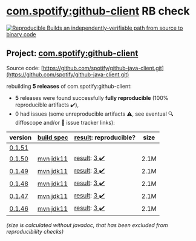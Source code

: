 [com.spotify:github-client](https://search.maven.org/artifact/com.spotify/github-client/) RB check
=======

[![Reproducible Builds](https://reproducible-builds.org/images/logos/rb.svg) an independently-verifiable path from source to binary code](https://reproducible-builds.org/)

## Project: [com.spotify:github-client](https://search.maven.org/artifact/com.spotify/github-client/)

Source code: [https://github.com/spotify/github-java-client.git](https://github.com/spotify/github-java-client.git)

rebuilding **5 releases** of com.spotify:github-client:
- **5** releases were found successfully **fully reproducible** (100% reproducible artifacts :heavy_check_mark:),
- 0 had issues (some unreproducible artifacts :warning:, see eventual :mag: diffoscope and/or :memo: issue tracker links):

| version | [build spec](/BUILDSPEC.md) | [result](https://reproducible-builds.org/docs/jvm/): reproducible? | size |
| -- | --------- | ------ | -- |
| [0.1.51](https://search.maven.org/artifact/com.spotify/github-client/0.1.51/pom) | | | |
| [0.1.50](https://search.maven.org/artifact/com.spotify/github-client/0.1.50/pom) | [mvn jdk11](github-client-0.1.50.buildspec) | [result](github-client-0.1.50.buildinfo): [3 :heavy_check_mark: ](github-client-0.1.50.buildcompare) | 2.1M |
| [0.1.49](https://search.maven.org/artifact/com.spotify/github-client/0.1.49/pom) | [mvn jdk11](github-client-0.1.49.buildspec) | [result](github-client-0.1.49.buildinfo): [3 :heavy_check_mark: ](github-client-0.1.49.buildcompare) | 2.1M |
| [0.1.48](https://search.maven.org/artifact/com.spotify/github-client/0.1.48/pom) | [mvn jdk11](github-client-0.1.48.buildspec) | [result](github-client-0.1.48.buildinfo): [3 :heavy_check_mark: ](github-client-0.1.48.buildcompare) | 2.1M |
| [0.1.47](https://search.maven.org/artifact/com.spotify/github-client/0.1.47/pom) | [mvn jdk11](github-client-0.1.47.buildspec) | [result](github-client-0.1.47.buildinfo): [3 :heavy_check_mark: ](github-client-0.1.47.buildcompare) | 2.1M |
| [0.1.46](https://search.maven.org/artifact/com.spotify/github-client/0.1.46/pom) | [mvn jdk11](github-client-0.1.46.buildspec) | [result](github-client-0.1.46.buildinfo): [3 :heavy_check_mark: ](github-client-0.1.46.buildcompare) | 2.1M |

<i>(size is calculated without javadoc, that has been excluded from reproducibility checks)</i>
